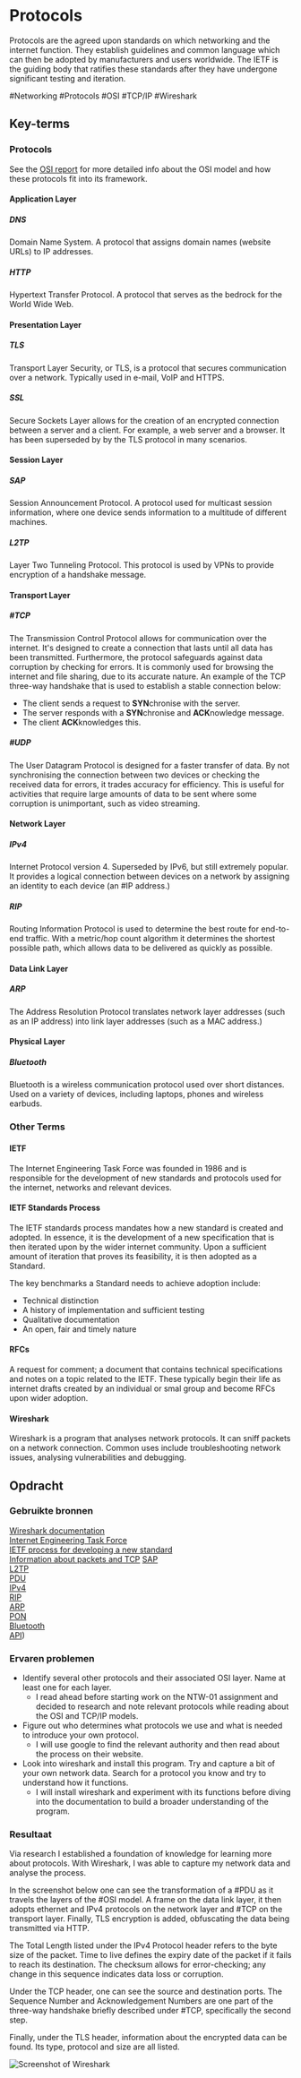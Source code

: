 # Protocols
Protocols are the agreed upon standards on which networking and the internet function. They establish guidelines and common language which can then be adopted by manufacturers and users worldwide. The IETF is the guiding body that ratifies these standards after they have undergone significant testing and iteration.

#Networking #Protocols #OSI #TCP/IP #Wireshark

## Key-terms
### Protocols
See the [OSI report](NTW-01_report_OSI.md) for more detailed info about the OSI model and how these protocols fit into its framework.

#### Application Layer
##### DNS
Domain Name System. A protocol that assigns domain names (website URLs) to IP addresses.

##### HTTP
Hypertext Transfer Protocol. A protocol that serves as the bedrock for the World Wide Web.

#### Presentation Layer
##### TLS
Transport Layer Security, or TLS, is a protocol that secures communication over a network. Typically used in e-mail, VoIP and HTTPS.

##### SSL
Secure Sockets Layer allows for the creation of an encrypted connection between a server and a client. For example, a web server and a browser. It has been superseded by by the TLS protocol in many scenarios.

#### Session Layer
##### SAP
Session Announcement Protocol. A protocol used for multicast session information, where one device sends information to a multitude of different machines. 

##### L2TP
Layer Two Tunneling Protocol. This protocol is used by VPNs to provide encryption of a handshake message.

#### Transport Layer
##### #TCP
The Transmission Control Protocol allows for communication over the internet. It's designed to create a connection that lasts until all data has been transmitted. Furthermore, the protocol safeguards against data corruption by checking for errors. It is commonly used for browsing the internet and file sharing, due to its accurate nature. An example of the TCP three-way handshake that is used to establish a stable connection below:
* The client sends a request to **SYN**chronise with the server.
* The server responds with a **SYN**chronise and **ACK**nowledge message.
* The client **ACK**knowledges this.

##### #UDP
The User Datagram Protocol is designed for a faster transfer of data. By not synchronising the connection between two devices or checking the received data for errors, it trades accuracy for efficiency. This is useful for activities that require large amounts of data to be sent where some corruption is unimportant, such as video streaming.

#### Network Layer
##### IPv4
Internet Protocol version 4. Superseded by IPv6, but still extremely popular. It provides a logical connection between devices on a network by assigning an identity to each device (an #IP address.)

##### RIP
Routing Information Protocol is used to determine the best route for end-to-end traffic. With a metric/hop count algorithm it determines the shortest possible path, which allows data to be delivered as quickly as possible.

#### Data Link Layer
##### ARP
The Address Resolution Protocol translates network layer addresses (such as an IP address) into link layer addresses (such as a MAC address.)

#### Physical Layer
##### Bluetooth
Bluetooth is a wireless communication protocol used over short distances. Used on a variety of devices, including laptops, phones and wireless earbuds.

### Other Terms
#### IETF
The Internet Engineering Task Force was founded in 1986 and is responsible for the development of new standards and protocols used for the internet, networks and relevant devices.

#### IETF Standards Process
The IETF standards process mandates how a new standard is created and adopted. In essence, it is the development of a new specification that is then iterated upon by the wider internet community. Upon a sufficient amount of iteration that proves its feasibility, it is then adopted as a Standard.

The key benchmarks a Standard needs to achieve adoption include:
* Technical distinction
* A history of implementation and sufficient testing
* Qualitative documentation
* An open, fair and timely nature

#### RFCs
A request for comment; a document that contains technical specifications and notes on a topic related to the IETF. These typically begin their life as internet drafts created by an individual or smal group and become RFCs upon wider adoption.

#### Wireshark
Wireshark is a program that analyses network protocols. It can sniff packets on a network connection. Common uses include troubleshooting network issues, analysing vulnerabilities and debugging.

## Opdracht
### Gebruikte bronnen
[Wireshark documentation](https://www.wireshark.org/docs/wsug_html/)  
[Internet Engineering Task Force](https://www.ietf.org/)  
[IETF process for developing a new standard](https://www.ietf.org/standards/process/)  
[Information about packets and TCP](https://tryhackme.com/room/packetsframes)
[SAP](https://www.techopedia.com/definition/25846/session-announcement-protocol-sap)  
[L2TP](https://www.techtarget.com/searchnetworking/definition/Layer-Two-Tunneling-Protocol-L2TP)  
[PDU](https://www.techopedia.com/definition/25292/protocol-data-unit-pdu)  
[IPv4](https://www.techopedia.com/definition/5367/internet-protocol-version-4-ipv4)  
[RIP](https://www.techopedia.com/definition/24846/routing-information-protocol-rip)  
[ARP](https://www.techopedia.com/definition/5493/address-resolution-protocol-arp)  
[PON](https://www.techopedia.com/definition/16009/passive-optical-network-pon)  
[Bluetooth](https://www.techopedia.com/definition/26198/bluetooth)  
[API](https://www.techopedia.com/definition/24407/application-programming-interface-api))  

### Ervaren problemen
* Identify several other protocols and their associated OSI layer. Name at least one for each layer.
	* I read ahead before starting work on the NTW-01 assignment and decided to research and note relevant protocols while reading about the OSI and TCP/IP models.
* Figure out who determines what protocols we use and what is needed to introduce your own protocol.
	* I will use google to find the relevant authority and then read about the process on their website.
* Look into wireshark and install this program. Try and capture a bit of your own network data. Search for a protocol you know and try to understand how it functions.
	* I will install wireshark and experiment with its functions before diving into the documentation to build a broader understanding of the program.

### Resultaat
Via research I established a foundation of knowledge for learning more about protocols. With Wireshark, I was able to capture my network data and analyse the process.

In the screenshot below one can see the transformation of a #PDU as it travels the layers of the #OSI model. A frame on the data link layer, it then adopts ethernet and IPv4 protocols on the network layer and #TCP on the transport layer. Finally, TLS encryption is added, obfuscating the data being transmitted via HTTP.

The Total Length listed under the IPv4 Protocol header refers to the byte size of the packet. Time to live defines the expiry date of the packet if it fails to reach its destination. The checksum allows for error-checking; any change in this sequence indicates data loss or corruption.

Under the TCP header, one can see the source and destination ports. The Sequence Number and Acknowledgement Numbers are one part of the three-way handshake briefly described under #TCP, specifically the second step.

Finally, under the TLS header, information about the encrypted data can be found. Its type, protocol and size are all listed.

![Screenshot of Wireshark](../../00_includes/NTW-03_screenshot1.png)
